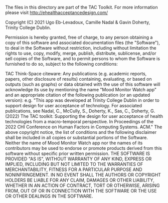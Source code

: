 The files in this directory are part of the TAC Toolkit. For more information please visit http://ehealthacceptancedesign.com/

Copyright (C) 2021 Ugo Eb-Levadoux, Camille Nadal & Gavin Doherty, Trinity College Dublin.

Permission is hereby granted, free of charge, to any person obtaining a copy of this software and associated documentation files (the "Software"), to deal in the Software without restriction, including without limitation the rights to use, copy, modify, merge, publish, distribute, sublicense, and/or sell copies of the Software, and to permit persons to whom the Software is furnished to do so, subject to the following conditions:

TAC Think-Space citeware: Any publications (e.g. academic reports, papers, other disclosure of results) containing, evaluating, or based on outputs (such as graphs) or data obtained with the use of this software will acknowledge its use by mentioning the name "Mood Monitor Watch app" and an appropriate citation of the following publication (or an updated version): e.g. "This app was developed at Trinity College Dublin in order to support design for user acceptance of technology. For associated publications, see Nadal, C., McCully, S., Doherty, K., Sas, C., Doherty, G. (2022) The TAC toolkit: Supporting the design for user acceptance of health technologies from a macro-temporal perspective. In Proceedings of the 2022 CHI Conference on Human Factors in Computing Systems. ACM."
The above copyright notice, the list of conditions and the following disclaimer shall be included in all copies or substantial portions of the Software.
Neither the name of Mood Monitor Watch app nor the names of its contributors may be used to endorse or promote products derived from this software without specific prior written permission.
THE SOFTWARE IS PROVIDED "AS IS", WITHOUT WARRANTY OF ANY KIND, EXPRESS OR IMPLIED, INCLUDING BUT NOT LIMITED TO THE WARRANTIES OF MERCHANTABILITY, FITNESS FOR A PARTICULAR PURPOSE AND NONINFRINGEMENT. IN NO EVENT SHALL THE AUTHORS OR COPYRIGHT HOLDERS BE LIABLE FOR ANY CLAIM, DAMAGES OR OTHER LIABILITY, WHETHER IN AN ACTION OF CONTRACT, TORT OR OTHERWISE, ARISING FROM, OUT OF OR IN CONNECTION WITH THE SOFTWARE OR THE USE OR OTHER DEALINGS IN THE SOFTWARE.
